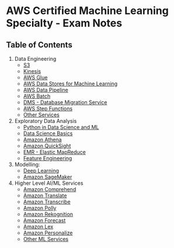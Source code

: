 # AWS Certified Machine Learning Specialty - Exam Notes

## Table of Contents

1. Data Engineering
    - [S3](01-data-engineering/s3.md)
    - [Kinesis](01-data-engineering/kinesis.md)
    - [AWS Glue](01-data-engineering/glue.md)
    - [AWS Data Stores for Machine Learning](01-data-engineering/data-stores.md)
    - [AWS Data Pipeline](01-data-engineering/data-pipeline.md)
    - [AWS Batch](01-data-engineering/aws-batch.md)
    - [DMS - Database Migration Service](01-data-engineering/dms.md)
    - [AWS Step Functions](01-data-engineering/step-functions.md)
    - [Other Services](01-data-engineering/other-services.md)
2. Exploratory Data Analysis
    - [Python in Data Science and ML](02-exploratory-data-analysis/python-in-data-science-and-lm.md)
    - [Data Science Basics](02-exploratory-data-analysis/data-science-basics.md)
    - [Amazon Athena](02-exploratory-data-analysis/athena.md)
    - [Amazon QuickSight](02-exploratory-data-analysis/quicksight.md)
    - [EMR - Elastic MapReduce](02-exploratory-data-analysis/emr.md)
    - [Feature Engineering](02-exploratory-data-analysis/feature-engineering.md)
3. Modelling:
    - [Deep Learning](03-modelling/deep-learning.md)
    - [Amazon SageMaker](03-modelling/sagemaker.md)
4. Higher Level AI/ML Services
    - [Amazon Comprehend](04-higher-level-ai-ml-services/amazon-comprehend.md)
    - [Amazon Translate](04-higher-level-ai-ml-services/amazon-translate.md)
    - [Amazon Transcribe](04-higher-level-ai-ml-services/amazon-transcribe.md)
    - [Amazon Polly](04-higher-level-ai-ml-services/amazon-polly.md)
    - [Amazon Rekognition](04-higher-level-ai-ml-services/amazon-rekognition.md)
    - [Amazon Forecast](04-higher-level-ai-ml-services/amazon-forecast.md)
    - [Amazon Lex](04-higher-level-ai-ml-services/amazon-lex.md)
    - [Amazon Personalize](04-higher-level-ai-ml-services/amazon-personalize.md)
    - [Other ML Services](04-higher-level-ai-ml-services/other-ml-services.md)